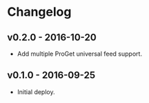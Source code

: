 # Changelog

## v0.2.0 - 2016-10-20

- Add multiple ProGet universal feed support.

## v0.1.0 - 2016-09-25

- Initial deploy.
